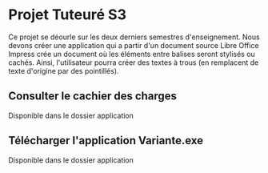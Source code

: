 # Projet Tuteuré S3
Ce projet se déourle sur les deux derniers semestres d'enseignement.
Nous devons créer une application qui a partir d'un document source Libre Office Impress crée un document où les éléments entre balises seront stylisés ou cachés.
Ainsi, l'utilisateur pourra créer des textes à trous (en remplacent de texte d'origine par des pointillés).

## Consulter le cachier des charges
Disponible dans le dossier application

## Télécharger l'application Variante.exe
Disponible dans le dossier application
